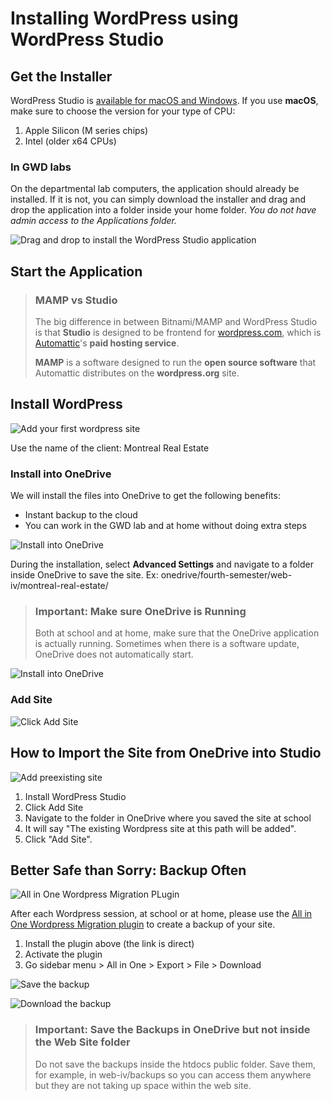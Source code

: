 # Installing WordPress using WordPress Studio

## Get the Installer

WordPress Studio is [available for macOS and Windows](https://developer.wordpress.com/studio/). If you use **macOS**, make sure to choose the version for your type of CPU:

1. Apple Silicon (M series chips)
2. Intel (older x64 CPUs)

### In GWD labs

On the departmental lab computers, the application should already be installed. If it is not, you can simply download the installer and drag and drop the application into a folder inside your home folder. *You do not have admin access to the Applications folder.*

![Drag and drop to install the WordPress Studio application](./img/13-install-studio.png)


## Start the Application


<blockquote>

### MAMP vs Studio

The big difference in between Bitnami/MAMP and WordPress Studio is that **Studio** is designed to be frontend for [wordpress.com](https://www.wordpress.com), which is [Automattic](https://automattic.com/)'s **paid hosting service**.

**MAMP** is a software designed to run the **open source software** that Automattic distributes on the **wordpress.org** site.


</blockquote>

## Install WordPress

![Add your first wordpress site](./img/15-studio-install.png)

Use the name of the client: Montreal Real Estate

### Install into OneDrive

We will install the files into OneDrive to get the following benefits:

- Instant backup to the cloud
- You can work in the GWD lab and at home without doing extra steps

![Install into OneDrive](./img/13b-install-onedrive.png)

During the installation, select **Advanced Settings** and navigate to a folder inside OneDrive to save the site. Ex: onedrive/fourth-semester/web-iv/montreal-real-estate/


<blockquote>

### Important: Make sure OneDrive is Running

Both at school and at home, make sure that the OneDrive application is actually running. Sometimes when there is a software update, OneDrive does not automatically start.


</blockquote>

![Install into OneDrive](./img/14-MTLRS-studio.png)


### Add Site

![Click Add Site](./img/16-add-site.png)


## How to Import the Site from OneDrive into Studio

![Add preexisting site](./img/17-add-preexisting-site.png)

1. Install WordPress Studio
2. Click Add Site
3. Navigate to the folder in OneDrive where you saved the site at school
4. It will say "The existing Wordpress site at this path will be added".
5. Click "Add Site".

## Better Safe than Sorry: Backup Often

![All in One Wordpress Migration PLugin](./img/18-all-in-one.png)

After each Wordpress session, at school or at home, please use the [All in One Wordpress Migration plugin](https://downloads.wordpress.org/plugin/all-in-one-wp-migration.7.88.zip) to create a backup of your site.

1. Install the plugin above (the link is direct)
2. Activate the plugin
3. Go sidebar menu > All in One > Export > File > Download

![Save the backup](./img/19-save-backup.png)

![Download the backup](./img/20-download-backup.png)


<blockquote>

### Important: Save the Backups in OneDrive but not inside the Web Site folder

Do not save the backups inside the htdocs public folder. Save them, for example, in web-iv/backups so you can access them anywhere but they are not taking up space within the web site.


</blockquote>